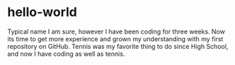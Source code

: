 # hello-world
Typical name I am sure, however I have been coding for three weeks. Now its time to get more experience and grown my understanding with my first repository on GitHub. 
Tennis was my favorite thing to do since High School, and now I have coding as well as tennis.
